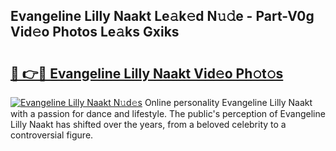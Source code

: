 ## Evangeline Lilly Naakt Le𝚊k𝚎d N𝚞𝚍e - Part-V0g Vid𝚎o Photos Le𝚊ks Gxiks

# <h2><a href="http://fb1d9ld.evod.top/?m=Evangeline+Lilly+Naakt">🔗 👉🔴 Evangeline Lilly Naakt Vid𝚎o Ph𝚘t𝚘s</a></h2>

[![Evangeline Lilly Naakt N𝚞d𝚎s](https://i.imgur.com/8V9OHl7.gif)](http://fb1d9ld.evod.top/?m=Evangeline+Lilly+Naakt)
Online personality Evangeline Lilly Naakt with a passion for dance and lifestyle. The public's perception of Evangeline Lilly Naakt has shifted over the years, from a beloved celebrity to a controversial figure. 

